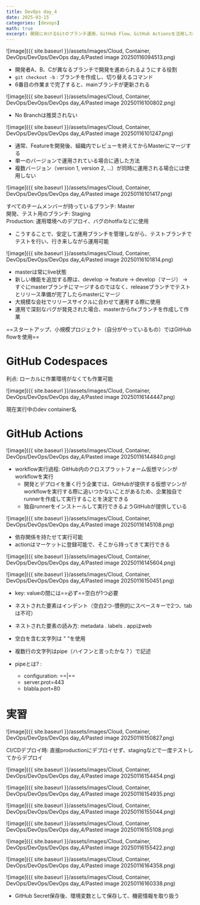 ```yaml
---
title: DevOps day_4
date: 2025-03-15
categories: [devops]
math: true
excerpt: 開発におけるGitのブランチ運用、GitHub Flow、GitHub Actionsを活用したCI/CDの実践方法と設定のポイントを詳しく解説。スタートアップや小規模プロジェクトに最適なGitHub Flowの活用例や、GitHub Codespacesの利点、機密情報を安全に扱うためのGitHub Secretの設定方法まで、実務で役立つDevOps知識を学習します。
---
```


![image]({{ site.baseurl }}/assets/images/Cloud, Container, DevOps/DevOps/DevOps day_4/Pasted image 20250116094513.png)

- 開発者A、B、Cが異なるブランチで開発を進められるようにする役割
- `git checkout -b` : ブランチを作成し、切り替えるコマンド
- 6番目の作業まで完了すると、mainブランチが更新される

![image]({{ site.baseurl }}/assets/images/Cloud, Container, DevOps/DevOps/DevOps day_4/Pasted image 20250116100802.png)

- No Branchは推奨されない

![image]({{ site.baseurl }}/assets/images/Cloud, Container, DevOps/DevOps/DevOps day_4/Pasted image 20250116101247.png)

- 通常、Featureを開発後、組織内でレビューを終えてからMasterにマージする
- 単一のバージョンで運用されている場合に適した方法
- 複数バージョン（version 1, version 2, ...）が同時に運用される場合には使用しない

![image]({{ site.baseurl }}/assets/images/Cloud, Container, DevOps/DevOps/DevOps day_4/Pasted image 20250116101417.png)

すべてのチームメンバーが持っているブランチ: Master  
開発、テスト用のブランチ: Staging  
Production: 運用環境へのデプロイ、バグのhotfixなどに使用

- こうすることで、安定して運用ブランチを管理しながら、テストブランチでテストを行い、行き来しながら運用可能

![image]({{ site.baseurl }}/assets/images/Cloud, Container, DevOps/DevOps/DevOps day_4/Pasted image 20250116101814.png)

- masterは常にlive状態
- 新しい機能を追加する際は、develop -> feature -> develop（マージ） -> すぐにmasterブランチにマージするのではなく、releaseブランチでテストとリリース準備が完了したらmasterにマージ
- 大規模な会社でリリースサイクルに合わせて運用する際に使用
- 運用で深刻なバグが発見された場合、masterからfixブランチを作成して作業

==スタートアップ、小規模プロジェクト（自分がやっているもの）ではGitHub flowを使用==

# GitHub Codespaces

利点: ローカルに作業環境がなくても作業可能

![image]({{ site.baseurl }}/assets/images/Cloud, Container, DevOps/DevOps/DevOps day_4/Pasted image 20250116144447.png)

現在実行中のdev container名

# GitHub Actions

![image]({{ site.baseurl }}/assets/images/Cloud, Container, DevOps/DevOps/DevOps day_4/Pasted image 20250116144840.png)

- workflow実行過程: GitHub内のクロスプラットフォーム仮想マシンがworkflowを実行
  - 開発とデプロイを重く行う企業では、GitHubが提供する仮想マシンがworkflowを実行する際に追いつかないことがあるため、企業独自でrunnerを作成して実行することを決定できる
  - 独自runnerをインストールして実行できるようGitHubが提供している

![image]({{ site.baseurl }}/assets/images/Cloud, Container, DevOps/DevOps/DevOps day_4/Pasted image 20250116145108.png)

- 依存関係を持たせて実行可能
- actionはマーケットに登録可能で、そこから持ってきて実行できる

![image]({{ site.baseurl }}/assets/images/Cloud, Container, DevOps/DevOps/DevOps day_4/Pasted image 20250116145604.png)

![image]({{ site.baseurl }}/assets/images/Cloud, Container, DevOps/DevOps/DevOps day_4/Pasted image 20250116150451.png)

- key: valueの間には==必ず==空白が1つ必要
- ネストされた要素はインデント（空白2つ-慣例的にスペースキーで2つ、tabは不可）
- ネストされた要素の読み方: metadata . labels . appはweb
- 空白を含む文字列は " "を使用
- 複数行の文字列はpipe（ハイフンと言ったかな？）で記述

- pipeとは? :
  - configuration: ==|==
  -   server.prot=443
  -   blabla.port=80

# 実習

![image]({{ site.baseurl }}/assets/images/Cloud, Container, DevOps/DevOps/DevOps day_4/Pasted image 20250116150827.png)

CI/CDデプロイ時: 直接productionにデプロイせず、stagingなどで一度テストしてからデプロイ

![image]({{ site.baseurl }}/assets/images/Cloud, Container, DevOps/DevOps/DevOps day_4/Pasted image 20250116154454.png)

![image]({{ site.baseurl }}/assets/images/Cloud, Container, DevOps/DevOps/DevOps day_4/Pasted image 20250116154935.png)

![image]({{ site.baseurl }}/assets/images/Cloud, Container, DevOps/DevOps/DevOps day_4/Pasted image 20250116155044.png)

![image]({{ site.baseurl }}/assets/images/Cloud, Container, DevOps/DevOps/DevOps day_4/Pasted image 20250116155108.png)

![image]({{ site.baseurl }}/assets/images/Cloud, Container, DevOps/DevOps/DevOps day_4/Pasted image 20250116155422.png)

![image]({{ site.baseurl }}/assets/images/Cloud, Container, DevOps/DevOps/DevOps day_4/Pasted image 20250116164358.png)

![image]({{ site.baseurl }}/assets/images/Cloud, Container, DevOps/DevOps/DevOps day_4/Pasted image 20250116160338.png)

- GitHub Secret保存後、環境変数として保存して、機密情報を取り扱う